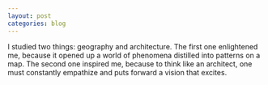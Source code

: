 ```yaml
---
layout: post
categories: blog
---
```

<div class='circle'>
<p>I studied two things: geography and architecture. The first one enlightened me, because it opened up a world of phenomena distilled into patterns on a map. The second one inspired me, because to think like an architect, one must constantly empathize and puts forward a vision that excites.</p>
</div>
<script>
$('.circle p').lettering();
var letters = $('.circle p').find('span');
console.log(letters);
for (i = 0;i < letters.length; i++){
	$(letters[i]).css('transform','rotate('+(i+1)*1.243+'deg)');
}
</script>

